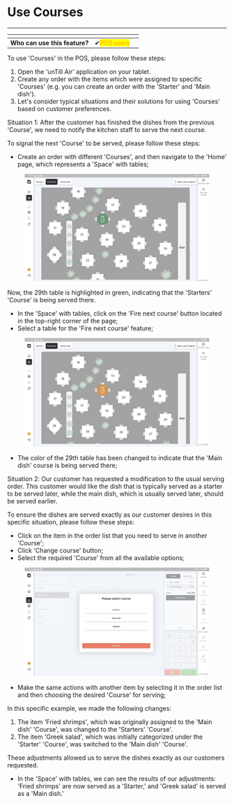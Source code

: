 # Use Courses

***

<table data-card-size="large" data-view="cards"><thead><tr><th></th><th></th><th></th></tr></thead><tbody><tr><td><strong>Who can use this feature?</strong></td><td><span data-gb-custom-inline data-tag="emoji" data-code="2714">✔</span><mark style="color:orange;">POS users</mark></td><td></td></tr></tbody></table>

To use 'Courses' in the POS, please follow these steps:

1. Open the 'unTill Air' application on your tablet.
2. Create any order with the items which were assigned to specific 'Courses' (e.g. you can create an order with the 'Starter' and 'Main dish').
3. Let's consider typical situations and their solutions for using 'Courses' based on customer preferences.

Situation 1: After the customer has finished the dishes from the previous 'Course', we need to notify the kitchen staff to serve the next course.

To signal the next 'Course' to be served, please follow these steps:

* Create an order with different 'Courses', and then navigate to the 'Home' page, which represents a 'Space' with tables;

<figure><img src="../../.gitbook/assets/course2.jpg" alt=""><figcaption></figcaption></figure>

Now, the 29th table is highlighted in green, indicating that the 'Starters' 'Course' is being served there.

* In the 'Space' with tables, click on the 'Fire next course' button located in the top-right corner of the page;
* Select a table for the 'Fire next course' feature;

<figure><img src="../../.gitbook/assets/course3.jpg" alt=""><figcaption></figcaption></figure>

* The color of the 29th table has been changed to indicate that the 'Main dish' course is being served there;

Situation 2: Our customer has requested a modification to the usual serving order. This customer would like the dish that is typically served as a starter to be served later, while the main dish, which is usually served later, should be served earlier.

To ensure the dishes are served exactly as our customer desires in this specific situation, please follow these steps:

* Click on the item in the order list that you need to serve in another 'Course';
* Click 'Change course' button;
* Select the required 'Course' from all the available options;

<figure><img src="../../.gitbook/assets/course.jpg" alt=""><figcaption></figcaption></figure>

* Make the same actions with another item by selecting it in the order list and then choosing the desired 'Course' for serving;

In this specific example, we made the following changes:

1. The item 'Fried shrimps', which was originally assigned to the 'Main dish' 'Course', was changed to the 'Starters' 'Course'.
2. The item 'Greek salad', which was initially categorized under the 'Starter' 'Course', was switched to the 'Main dish' 'Course'.

These adjustments allowed us to serve the dishes exactly as our customers requested.

* In the 'Space' with tables, we can see the results of our adjustments: 'Fried shrimps' are now served as a 'Starter,' and 'Greek salad' is served as a 'Main dish.'

